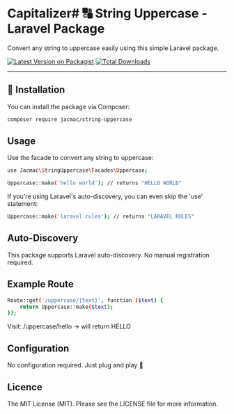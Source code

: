 # Capitalizer# 🔠 String Uppercase - Laravel Package

Convert any string to uppercase easily using this simple Laravel package.

[![Latest Version on Packagist](https://img.shields.io/packagist/v/jacmac/string-uppercase.svg?style=flat-square)](https://packagist.org/packages/jacmac/string-uppercase)
[![Total Downloads](https://img.shields.io/packagist/dt/jacmac/string-uppercase.svg?style=flat-square)](https://packagist.org/packages/jacmac/string-uppercase)

---

## 🚀 Installation

You can install the package via Composer:

```bash
composer require jacmac/string-uppercase

```
## Usage

Use the facade to convert any string to uppercase:

```bash
use Jacmac\StringUppercase\Facades\Uppercase;

Uppercase::make('hello world'); // returns "HELLO WORLD"

```

If you're using Laravel's auto-discovery, you can even skip the 'use' statement:

```bash
Uppercase::make('laravel rules'); // returns "LARAVEL RULES"

```
## Auto-Discovery

This package supports Laravel auto-discovery. No manual registration required.

## Example Route

```bash
Route::get('/uppercase/{text}', function ($text) {
    return Uppercase::make($text);
});

```
Visit:
/uppercase/hello → will return HELLO

## Configuration

No configuration required. Just plug and play 🎉

## Licence

The MIT License (MIT).
Please see the LICENSE file for more information.

